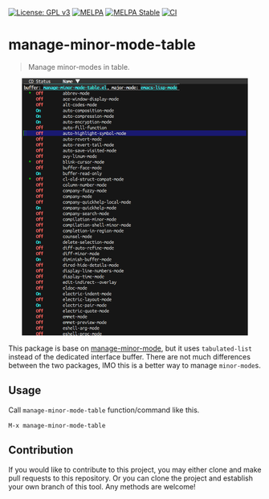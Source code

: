 [![License: GPL v3](https://img.shields.io/badge/License-GPL%20v3-blue.svg)](https://www.gnu.org/licenses/gpl-3.0)
[![MELPA](https://melpa.org/packages/manage-minor-mode-table-badge.svg)](https://melpa.org/#/manage-minor-mode-table)
[![MELPA Stable](https://stable.melpa.org/packages/manage-minor-mode-table-badge.svg)](https://stable.melpa.org/#/manage-minor-mode-table)
[![CI](https://github.com/jcs-elpa/manage-minor-mode-table/actions/workflows/test.yml/badge.svg)](https://github.com/jcs-elpa/manage-minor-mode-table/actions/workflows/test.yml)

# manage-minor-mode-table
> Manage minor-modes in table.

<p align="center">
  <img src="./etc/demo.png" width="450" height="513"/>
</p>

This package is base on [manage-minor-mode](https://github.com/emacsorphanage/manage-minor-mode),
but it uses `tabulated-list` instead of the dedicated interface buffer. 
There are not much differences between the two packages, IMO this 
is a better way to manage `minor-mode`s.

## Usage

Call `manage-minor-mode-table` function/command like this.

```
M-x manage-minor-mode-table
```

## Contribution

If you would like to contribute to this project, you may either
clone and make pull requests to this repository. Or you can
clone the project and establish your own branch of this tool.
Any methods are welcome!
